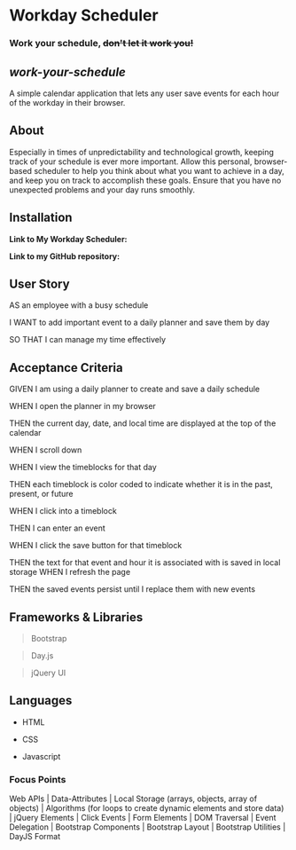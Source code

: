 # Workday Scheduler
### Work your schedule, ~~don't let it work you!~~

## _work-your-schedule_
A simple calendar application that lets any user save events for each hour of the workday in their browser.

## About
Especially in times of unpredictability and technological growth, keeping track of your schedule is ever more important. Allow this personal, browser-based scheduler to help you think about what you want to achieve in a day, and keep you on track to accomplish these goals. Ensure that you have no unexpected problems and your day runs smoothly.

## Installation
**Link to My Workday Scheduler:** 

**Link to my GitHub repository:** 

## User Story
AS an employee with a busy schedule

I WANT to add important event to a daily planner and save them by day

SO THAT I can manage my time effectively

## Acceptance Criteria
GIVEN I am using a daily planner to create and save a daily schedule

WHEN I open the planner in my browser

THEN the current day, date, and local time are displayed at the top of the calendar

WHEN I scroll down


WHEN I view the timeblocks for that day

THEN each timeblock is color coded to indicate whether it is in the past, present, or future

WHEN I click into a timeblock

THEN I can enter an event

WHEN I click the save button for that timeblock

THEN the text for that event and hour it is associated with is saved in local storage
WHEN I refresh the page 

THEN the saved events persist until I replace them with new events

## Frameworks & Libraries
> Bootstrap

> Day.js

> jQuery UI

## Languages 
- HTML

- CSS

- Javascript

### Focus Points
Web APIs | Data-Attributes | Local Storage (arrays, objects, array of objects) | Algorithms (for loops to create dynamic elements and store data) | jQuery Elements | Click Events | Form Elements | DOM Traversal | Event Delegation | Bootstrap Components | Bootstrap Layout | Bootstrap Utilities | DayJS Format 